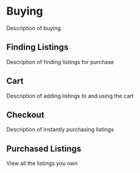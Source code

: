# Buying

Description of buying

## Finding Listings

Description of finding listings for purchase

## Cart

Description of adding listings to and using the cart

## Checkout

Description of instantly purchasing listings

## Purchased Listings

View all the listings you own

